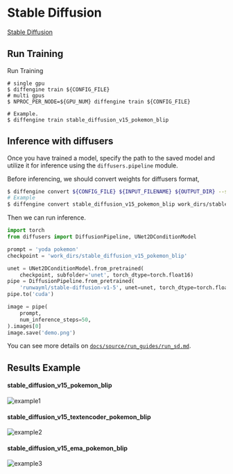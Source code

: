 # Stable Diffusion

[Stable Diffusion](https://github.com/CompVis/stable-diffusion)

## Run Training

Run Training

```
# single gpu
$ diffengine train ${CONFIG_FILE}
# multi gpus
$ NPROC_PER_NODE=${GPU_NUM} diffengine train ${CONFIG_FILE}

# Example.
$ diffengine train stable_diffusion_v15_pokemon_blip
```

## Inference with diffusers

Once you have trained a model, specify the path to the saved model and utilize it for inference using the `diffusers.pipeline` module.

Before inferencing, we should convert weights for diffusers format,

```bash
$ diffengine convert ${CONFIG_FILE} ${INPUT_FILENAME} ${OUTPUT_DIR} --save-keys ${SAVE_KEYS}
# Example
$ diffengine convert stable_diffusion_v15_pokemon_blip work_dirs/stable_diffusion_v15_pokemon_blip/epoch_50.pth work_dirs/stable_diffusion_v15_pokemon_blip --save-keys unet
```

Then we can run inference.

```py
import torch
from diffusers import DiffusionPipeline, UNet2DConditionModel

prompt = 'yoda pokemon'
checkpoint = 'work_dirs/stable_diffusion_v15_pokemon_blip'

unet = UNet2DConditionModel.from_pretrained(
    checkpoint, subfolder='unet', torch_dtype=torch.float16)
pipe = DiffusionPipeline.from_pretrained(
    'runwayml/stable-diffusion-v1-5', unet=unet, torch_dtype=torch.float16)
pipe.to('cuda')

image = pipe(
    prompt,
    num_inference_steps=50,
).images[0]
image.save('demo.png')
```

You can see more details on [`docs/source/run_guides/run_sd.md`](../../docs/source/run_guides/run_sd.md#inference-with-diffusers).

## Results Example

#### stable_diffusion_v15_pokemon_blip

![example1](https://github.com/okotaku/diffengine/assets/24734142/24d5254d-95be-46eb-8982-b38b6a11f1ba)

#### stable_diffusion_v15_textencoder_pokemon_blip

![example2](https://github.com/okotaku/diffengine/assets/24734142/5e024078-f22d-4d65-94ec-bcdeefe554be)

#### stable_diffusion_v15_ema_pokemon_blip

![example3](https://github.com/okotaku/diffengine/assets/24734142/9f3181e2-d244-4aa3-b116-4a07eec1aa5a)
